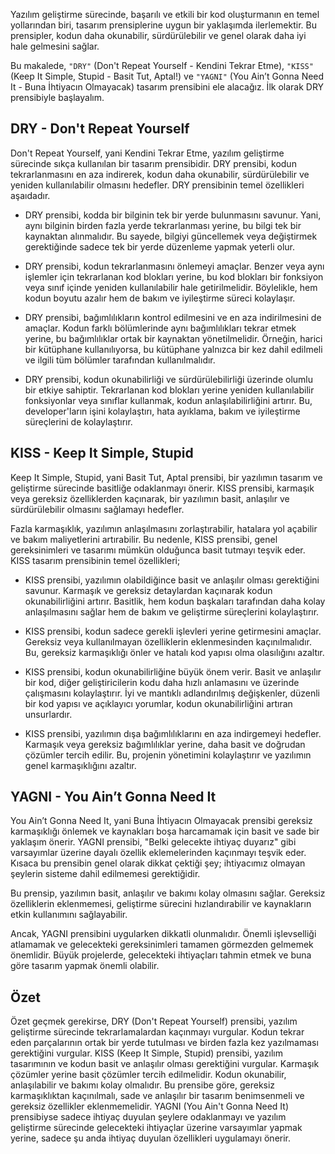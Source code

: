 Yazılım geliştirme sürecinde, başarılı ve etkili bir kod oluşturmanın en temel yollarından biri, tasarım prensiplerine uygun bir yaklaşımda ilerlemektir. Bu prensipler, kodun daha okunabilir, sürdürülebilir ve genel olarak daha iyi hale gelmesini sağlar.

Bu makalede, `"DRY"` (Don't Repeat Yourself - Kendini Tekrar Etme), `"KISS"` (Keep It Simple, Stupid - Basit Tut, Aptal!) ve `"YAGNI"` (You Ain’t Gonna Need It - Buna İhtiyacın Olmayacak) tasarım prensibini ele alacağız. İlk olarak DRY prensibiyle başlayalım.

## DRY - Don't Repeat Yourself

Don't Repeat Yourself, yani Kendini Tekrar Etme, yazılım geliştirme sürecinde sıkça kullanılan bir tasarım prensibidir. DRY prensibi, kodun tekrarlanmasını en aza indirerek, kodun daha okunabilir, sürdürülebilir ve yeniden kullanılabilir olmasını hedefler. DRY prensibinin temel özellikleri aşaıdadır.

- DRY prensibi, kodda bir bilginin tek bir yerde bulunmasını savunur. Yani, aynı bilginin birden fazla yerde tekrarlanması yerine, bu bilgi tek bir kaynaktan alınmalıdır. Bu sayede, bilgiyi güncellemek veya değiştirmek gerektiğinde sadece tek bir yerde düzenleme yapmak yeterli olur.

- DRY prensibi, kodun tekrarlanmasını önlemeyi amaçlar. Benzer veya aynı işlemler için tekrarlanan kod blokları yerine, bu kod blokları bir fonksiyon veya sınıf içinde yeniden kullanılabilir hale getirilmelidir. Böylelikle, hem kodun boyutu azalır hem de bakım ve iyileştirme süreci kolaylaşır.

- DRY prensibi, bağımlılıkların kontrol edilmesini ve en aza indirilmesini de amaçlar. Kodun farklı bölümlerinde aynı bağımlılıkları tekrar etmek yerine, bu bağımlılıklar ortak bir kaynaktan yönetilmelidir. Örneğin, harici bir kütüphane kullanılıyorsa, bu kütüphane yalnızca bir kez dahil edilmeli ve ilgili tüm bölümler tarafından kullanılmalıdır.

- DRY prensibi, kodun okunabilirliği ve sürdürülebilirliği üzerinde olumlu bir etkiye sahiptir. Tekrarlanan kod blokları yerine yeniden kullanılabilir fonksiyonlar veya sınıflar kullanmak, kodun anlaşılabilirliğini artırır. Bu, developer'ların işini kolaylaştırı, hata ayıklama, bakım ve iyileştirme süreçlerini de kolaylaştırır.

## KISS - Keep It Simple, Stupid

Keep It Simple, Stupid, yani Basit Tut, Aptal prensibi, bir yazılımın tasarım ve geliştirme sürecinde basitliğe odaklanmayı önerir. KISS prensibi, karmaşık veya gereksiz özelliklerden kaçınarak, bir yazılımın basit, anlaşılır ve sürdürülebilir olmasını sağlamayı hedefler.

Fazla karmaşıklık, yazılımın anlaşılmasını zorlaştırabilir, hatalara yol açabilir ve bakım maliyetlerini artırabilir. Bu nedenle, KISS prensibi, genel gereksinimleri ve tasarımı mümkün olduğunca basit tutmayı teşvik eder. KISS tasarım prensibinin temel özellikleri;

- KISS prensibi, yazılımın olabildiğince basit ve anlaşılır olması gerektiğini savunur. Karmaşık ve gereksiz detaylardan kaçınarak kodun okunabilirliğini artırır. Basitlik, hem kodun başkaları tarafından daha kolay anlaşılmasını sağlar hem de bakım ve geliştirme süreçlerini kolaylaştırır.

- KISS prensibi, kodun sadece gerekli işlevleri yerine getirmesini amaçlar. Gereksiz veya kullanılmayan özelliklerin eklenmesinden kaçınılmalıdır. Bu, gereksiz karmaşıklığı önler ve hatalı kod yapısı olma olasılığını azaltır.

- KISS prensibi, kodun okunabilirliğine büyük önem verir. Basit ve anlaşılır bir kod, diğer geliştiricilerin kodu daha hızlı anlamasını ve üzerinde çalışmasını kolaylaştırır. İyi ve mantıklı adlandırılmış değişkenler, düzenli bir kod yapısı ve açıklayıcı yorumlar, kodun okunabilirliğini artıran unsurlardır.

- KISS prensibi, yazılımın dışa bağımlılıklarını en aza indirgemeyi hedefler. Karmaşık veya gereksiz bağımlılıklar yerine, daha basit ve doğrudan çözümler tercih edilir. Bu, projenin yönetimini kolaylaştırır ve yazılımın genel karmaşıklığını azaltır.

## YAGNI - You Ain’t Gonna Need It

You Ain’t Gonna Need It, yani Buna İhtiyacın Olmayacak prensibi gereksiz karmaşıklığı önlemek ve kaynakları boşa harcamamak için basit ve sade bir yaklaşım önerir. YAGNI prensibi, "Belki gelecekte ihtiyaç duyarız" gibi varsayımlar üzerine dayalı özellik eklemelerinden kaçınmayı teşvik eder. Kısaca bu prensibin genel olarak dikkat çektiği şey; ihtiyacımız olmayan şeylerin sisteme dahil edilmemesi gerektiğidir.

Bu prensip, yazılımın basit, anlaşılır ve bakımı kolay olmasını sağlar. Gereksiz özelliklerin eklenmemesi, geliştirme sürecini hızlandırabilir ve kaynakların etkin kullanımını sağlayabilir.

Ancak, YAGNI prensibini uygularken dikkatli olunmalıdır. Önemli işlevselliği atlamamak ve gelecekteki gereksinimleri tamamen görmezden gelmemek önemlidir. Büyük projelerde, gelecekteki ihtiyaçları tahmin etmek ve buna göre tasarım yapmak önemli olabilir.

## Özet

Özet geçmek gerekirse, DRY (Don't Repeat Yourself) prensibi, yazılım geliştirme sürecinde tekrarlamalardan kaçınmayı vurgular. Kodun tekrar eden parçalarının ortak bir yerde tutulması ve birden fazla kez yazılmaması gerektiğini vurgular. KISS (Keep It Simple, Stupid) prensibi, yazılım tasarımının ve kodun basit ve anlaşılır olması gerektiğini vurgular. Karmaşık çözümler yerine basit çözümler tercih edilmelidir. Kodun okunabilir, anlaşılabilir ve bakımı kolay olmalıdır. Bu prensibe göre, gereksiz karmaşıklıktan kaçınılmalı, sade ve anlaşılır bir tasarım benimsenmeli ve gereksiz özellikler eklenmemelidir. YAGNI (You Ain't Gonna Need It) prensibiyse sadece ihtiyaç duyulan şeylere odaklanmayı ve yazılım geliştirme sürecinde gelecekteki ihtiyaçlar üzerine varsayımlar yapmak yerine, sadece şu anda ihtiyaç duyulan özellikleri uygulamayı önerir.
